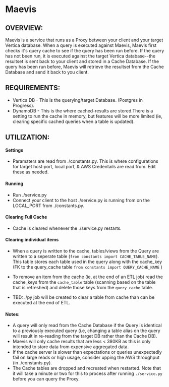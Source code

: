 # Maevis

## OVERVIEW:
  Maevis is a service that runs as a Proxy between your client and your target Vertica database. When a query is executed against Maevis, Maevis first checks it's query cache to see if the query has been run before. 
  If the query has not been run, it is executed against the target Vertica database--the resultset is sent back to your client and stored in a Cache Database.
  If the query has been run before, Maevis will retrieve the resultset from the Cache Database and send it back to you client.

## REQUIREMENTS:
* Vertica DB - This is the querying/target Database. (Postgres in Progress).
* DynamoDB - This is the where cached-results are stored.There is a setting to run the cache in memory, but features will be more limited (ie, clearing specific cached queries when a table is updated).


## UTILIZATION:

#### Settings
* Paramaters are read from ./constants.py. This is where configurations for target host:port, local port, & AWS Credentails are read from. Edit these as needed.

#### Running
* Run ./service.py
* Connect your client to the host ./service.py is running from on the LOCAL_PORT from ./constants.py.

#### Clearing Full Cache
* Cache is cleared whenever the ./service.py restarts.

#### Clearing individual items
* When a query is written to the cache, tables/views from the Query are written to a seperate table (`from constants import CACHE_TABLE_NAME`). This table stores each table used in the query along with the cache_key (FK to the query_cache table `from constants import QUERY_CACHE_NAME` )

* To remove an item from the cache (ie, at the end of an ETL job) read the cache_keys from the `cache_table` table (scanning based on the table that is refreshed) and delete those keys from the `query_cache` table. 

* TBD: ./py job will be created to clear a table from cache than can be executed at the end of ETL.

#### Notes:
* A query will only read from the Cache Database if the Query is identical to a previously executed query (i.e, changing a table alias on the query will result in re-reading from the target DB rather than the Cache DB).
* Maevis will only cache results that are less < 380KB as this is only intended to store data from expensive aggregated data.
* If the cache server is slower than expectations or queries unexpectedly fail on large reads or high usage, consider upping the AWS throughput (in ./constants.py).
* The Cache tables are dropped and recreated when restarted. Note that it will take a minute or two for this to process after running `./service.py` before you can query the Proxy.
